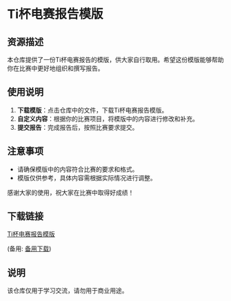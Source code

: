 # Ti杯电赛报告模版

## 资源描述

本仓库提供了一份Ti杯电赛报告的模版，供大家自行取用。希望这份模版能够帮助你在比赛中更好地组织和撰写报告。

## 使用说明

1. **下载模版**：点击仓库中的文件，下载Ti杯电赛报告模版。
2. **自定义内容**：根据你的比赛项目，将模版中的内容进行修改和补充。
3. **提交报告**：完成报告后，按照比赛要求提交。

## 注意事项

- 请确保模版中的内容符合比赛的要求和格式。
- 模版仅供参考，具体内容需根据实际情况进行调整。

感谢大家的使用，祝大家在比赛中取得好成绩！

## 下载链接
[Ti杯电赛报告模版](https://pan.quark.cn/s/209cadc6fc56) 

(备用: [备用下载](https://pan.baidu.com/s/1SSLYZ2FonPS1cZNbG8pGYA?pwd=1234))

## 说明

该仓库仅用于学习交流，请勿用于商业用途。
